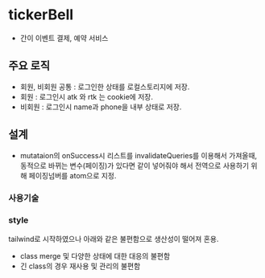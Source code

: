 # tickerBell 
- 간이 이벤트 결제, 예약 서비스

## 주요 로직
- 회원, 비회원 공통 : 로그인한 상태를 로컬스토리지에 저장.
- 회원 : 로그인시 atk 와 rtk 는 cookie에 저장.
- 비회원 : 로그인시 name과 phone을 내부 상태로 저장.

## 설계
- mutataion의 onSuccess시 리스트를 invalidateQueries를 이용해서 가져올때, 동적으로 바뀌는 변수(페이징)가 있다면 같이 넣어줘야 해서 전역으로 사용하기 위해 페이징넘버를 atom으로 지정.

### 사용기술


### style
tailwind로 시작하였으나 아래와 같은 불편함으로 생산성이 떨어져 혼용.
 - class merge 및 다양한 상태에 대한 대응의 불편함
 - 긴 class의 경우 재사용 및 관리의 불편함